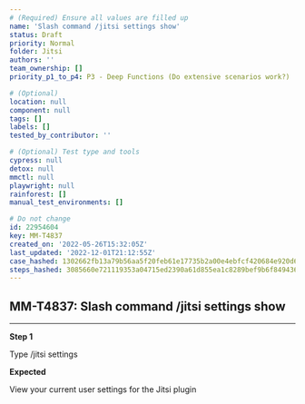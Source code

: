 ```yaml
---
# (Required) Ensure all values are filled up
name: 'Slash command /jitsi settings show'
status: Draft
priority: Normal
folder: Jitsi
authors: ''
team_ownership: []
priority_p1_to_p4: P3 - Deep Functions (Do extensive scenarios work?)

# (Optional)
location: null
component: null
tags: []
labels: []
tested_by_contributor: ''

# (Optional) Test type and tools
cypress: null
detox: null
mmctl: null
playwright: null
rainforest: []
manual_test_environments: []

# Do not change
id: 22954604
key: MM-T4837
created_on: '2022-05-26T15:32:05Z'
last_updated: '2022-12-01T21:12:55Z'
case_hashed: 1302662fb13a79b56aa5f20feb61e17735b2a00e4ebfcf420684e920d633aa0b33e1058268e362cc416963b796bd381f
steps_hashed: 3085660e721119353a04715ed2390a61d855ea1c8289bef9b6f8494366c10205f6dd3aa572dfeaba45ce4f301927b4ca
---
```


<!-- (Auto-generated) Based on frontmatter's "key" and "name" -->

## MM-T4837: Slash command /jitsi settings show

---

**Step 1**

Type /jitsi settings

**Expected**

View your current user settings for the Jitsi plugin
